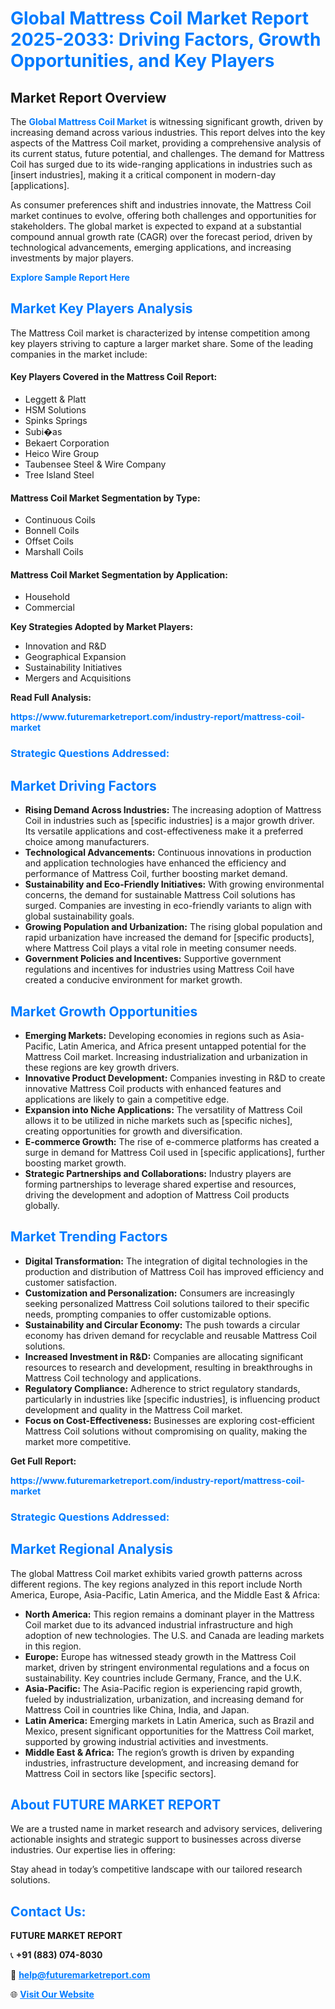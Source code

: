 <h1 style="color: #007BFF;">Global Mattress Coil Market Report 2025-2033: Driving Factors, Growth Opportunities, and Key Players</h1>

<section id="overview">
<h2>Market Report Overview</h2>
<p>The <a href="https://www.futuremarketreport.com/industry-report/mattress-coil-market" style="color: #007BFF; text-decoration: none;"><strong>Global Mattress Coil Market</strong></a> is witnessing significant growth, driven by increasing demand across various industries. This report delves into the key aspects of the Mattress Coil market, providing a comprehensive analysis of its current status, future potential, and challenges. The demand for Mattress Coil has surged due to its wide-ranging applications in industries such as [insert industries], making it a critical component in modern-day [applications].</p>
<p>As consumer preferences shift and industries innovate, the Mattress Coil market continues to evolve, offering both challenges and opportunities for stakeholders. The global market is expected to expand at a substantial compound annual growth rate (CAGR) over the forecast period, driven by technological advancements, emerging applications, and increasing investments by major players.</p>
</section>

<section id="overview">
<p><a href="https://www.futuremarketreport.com/request-sample/reportId=46340" style="color: #007BFF; text-decoration: none;"><strong>Explore Sample Report Here</strong></a></p>
</section>

<section id="key-players">
<h2 style="color: #007BFF;">Market Key Players Analysis</h2>
<p>The Mattress Coil market is characterized by intense competition among key players striving to capture a larger market share. Some of the leading companies in the market include:</p>
<h4>Key Players Covered in the Mattress Coil Report:</h4>
<ul><li>Leggett &amp; Platt</li><li>HSM Solutions</li><li>Spinks Springs</li><li>Subi�as</li><li>Bekaert Corporation</li><li>Heico Wire Group</li><li>Taubensee Steel &amp; Wire Company</li><li>Tree Island Steel</li></ul>
<h4>Mattress Coil Market Segmentation by Type:</h4>
<ul><li>Continuous Coils</li><li>Bonnell Coils</li><li>Offset Coils</li><li>Marshall Coils</li></ul>

<h4>Mattress Coil Market Segmentation by Application:</h4>
<ul><li>Household</li><li>Commercial</li></ul>
<p><strong>Key Strategies Adopted by Market Players:</strong></p>
<ul>
<li>Innovation and R&D</li>
<li>Geographical Expansion</li>
<li>Sustainability Initiatives</li>
<li>Mergers and Acquisitions</li>
</ul>
</section>

<section>
<p><strong>Read Full Analysis: </strong></p><a href="https://www.futuremarketreport.com/industry-report/mattress-coil-market" style="color: #007BFF; text-decoration: none;"><strong>https://www.futuremarketreport.com/industry-report/mattress-coil-market</strong></a>
<h3 style="color: #007BFF;">Strategic Questions Addressed:</h3>
</section>

<section id="driving-factors">
<h2 style="color: #007BFF;">Market Driving Factors</h2>
<ul>
<li><strong>Rising Demand Across Industries:</strong> The increasing adoption of Mattress Coil in industries such as [specific industries] is a major growth driver. Its versatile applications and cost-effectiveness make it a preferred choice among manufacturers.</li>
<li><strong>Technological Advancements:</strong> Continuous innovations in production and application technologies have enhanced the efficiency and performance of Mattress Coil, further boosting market demand.</li>
<li><strong>Sustainability and Eco-Friendly Initiatives:</strong> With growing environmental concerns, the demand for sustainable Mattress Coil solutions has surged. Companies are investing in eco-friendly variants to align with global sustainability goals.</li>
<li><strong>Growing Population and Urbanization:</strong> The rising global population and rapid urbanization have increased the demand for [specific products], where Mattress Coil plays a vital role in meeting consumer needs.</li>
<li><strong>Government Policies and Incentives:</strong> Supportive government regulations and incentives for industries using Mattress Coil have created a conducive environment for market growth.</li>
</ul>
</section>

<section id="growth-opportunities">
<h2 style="color: #007BFF;">Market Growth Opportunities</h2>
<ul>
<li><strong>Emerging Markets:</strong> Developing economies in regions such as Asia-Pacific, Latin America, and Africa present untapped potential for the Mattress Coil market. Increasing industrialization and urbanization in these regions are key growth drivers.</li>
<li><strong>Innovative Product Development:</strong> Companies investing in R&D to create innovative Mattress Coil products with enhanced features and applications are likely to gain a competitive edge.</li>
<li><strong>Expansion into Niche Applications:</strong> The versatility of Mattress Coil allows it to be utilized in niche markets such as [specific niches], creating opportunities for growth and diversification.</li>
<li><strong>E-commerce Growth:</strong> The rise of e-commerce platforms has created a surge in demand for Mattress Coil used in [specific applications], further boosting market growth.</li>
<li><strong>Strategic Partnerships and Collaborations:</strong> Industry players are forming partnerships to leverage shared expertise and resources, driving the development and adoption of Mattress Coil products globally.</li>
</ul>
</section>

<section id="trending-factors">
<h2 style="color: #007BFF;">Market Trending Factors</h2>
<ul>
<li><strong>Digital Transformation:</strong> The integration of digital technologies in the production and distribution of Mattress Coil has improved efficiency and customer satisfaction.</li>
<li><strong>Customization and Personalization:</strong> Consumers are increasingly seeking personalized Mattress Coil solutions tailored to their specific needs, prompting companies to offer customizable options.</li>
<li><strong>Sustainability and Circular Economy:</strong> The push towards a circular economy has driven demand for recyclable and reusable Mattress Coil solutions.</li>
<li><strong>Increased Investment in R&D:</strong> Companies are allocating significant resources to research and development, resulting in breakthroughs in Mattress Coil technology and applications.</li>
<li><strong>Regulatory Compliance:</strong> Adherence to strict regulatory standards, particularly in industries like [specific industries], is influencing product development and quality in the Mattress Coil market.</li>
<li><strong>Focus on Cost-Effectiveness:</strong> Businesses are exploring cost-efficient Mattress Coil solutions without compromising on quality, making the market more competitive.</li>
</ul>
</section>

<section>
<p><strong>Get Full Report: </strong></p><a href="https://www.futuremarketreport.com/industry-report/mattress-coil-market" style="color: #007BFF; text-decoration: none;"><strong>https://www.futuremarketreport.com/industry-report/mattress-coil-market</strong></a>
<h3 style="color: #007BFF;">Strategic Questions Addressed:</h3>
</section>


<section id="regional-analysis">
<h2 style="color: #007BFF;">Market Regional Analysis</h2>
<p>The global Mattress Coil market exhibits varied growth patterns across different regions. The key regions analyzed in this report include North America, Europe, Asia-Pacific, Latin America, and the Middle East & Africa:</p>
<ul>
<li><strong>North America:</strong> This region remains a dominant player in the Mattress Coil market due to its advanced industrial infrastructure and high adoption of new technologies. The U.S. and Canada are leading markets in this region.</li>
<li><strong>Europe:</strong> Europe has witnessed steady growth in the Mattress Coil market, driven by stringent environmental regulations and a focus on sustainability. Key countries include Germany, France, and the U.K.</li>
<li><strong>Asia-Pacific:</strong> The Asia-Pacific region is experiencing rapid growth, fueled by industrialization, urbanization, and increasing demand for Mattress Coil in countries like China, India, and Japan.</li>
<li><strong>Latin America:</strong> Emerging markets in Latin America, such as Brazil and Mexico, present significant opportunities for the Mattress Coil market, supported by growing industrial activities and investments.</li>
<li><strong>Middle East & Africa:</strong> The region’s growth is driven by expanding industries, infrastructure development, and increasing demand for Mattress Coil in sectors like [specific sectors].</li>
</ul>
</section>

<footer>
<h2 style="color: #007BFF;">About FUTURE MARKET REPORT</h2>
<p>We are a trusted name in market research and advisory services, delivering actionable insights and strategic support to businesses across diverse industries. Our expertise lies in offering:</p>

<p>Stay ahead in today’s competitive landscape with our tailored research solutions.</p>

<h2 style="color: #007BFF;">Contact Us:</h2>
<p><strong>FUTURE MARKET REPORT</strong></p>
<p>📞 <strong>+91 (883) 074-8030</strong></p>
<p>📧 <strong><a href="mailto:help@futuremarketreport.com" style="color: #007BFF;">help@futuremarketreport.com</a></strong></p>
<p>🌐 <strong><a href="https://www.futuremarketreport.com/" style="color: #007BFF;">Visit Our Website</a></strong></p>
</footer>